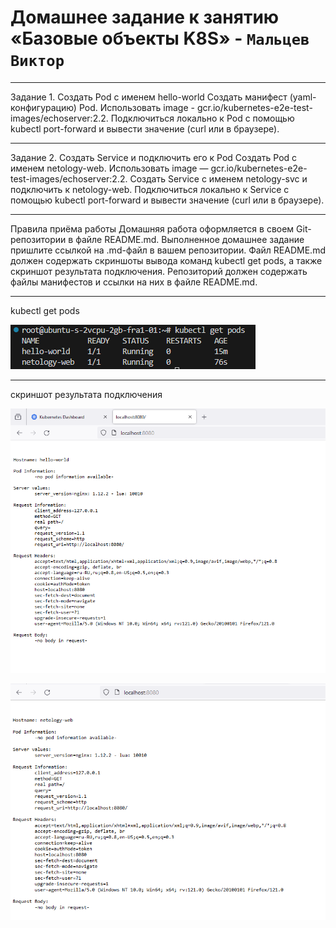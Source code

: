 # Домашнее задание к занятию «Базовые объекты K8S» - `Мальцев Виктор`

---
 
Задание 1. Создать Pod с именем hello-world
Создать манифест (yaml-конфигурацию) Pod.
Использовать image - gcr.io/kubernetes-e2e-test-images/echoserver:2.2.
Подключиться локально к Pod с помощью kubectl port-forward и вывести значение (curl или в браузере).

---

Задание 2. Создать Service и подключить его к Pod
Создать Pod с именем netology-web.
Использовать image — gcr.io/kubernetes-e2e-test-images/echoserver:2.2.
Создать Service с именем netology-svc и подключить к netology-web.
Подключиться локально к Service с помощью kubectl port-forward и вывести значение (curl или в браузере).

---

Правила приёма работы
Домашняя работа оформляется в своем Git-репозитории в файле README.md. Выполненное домашнее задание пришлите ссылкой на .md-файл в вашем репозитории.
Файл README.md должен содержать скриншоты вывода команд kubectl get pods, а также скриншот результата подключения.
Репозиторий должен содержать файлы манифестов и ссылки на них в файле README.md.

---

kubectl get pods

![alt text](https://github.com/vmmaltsev/screenshot/blob/main/Screenshot_107.png)

---

скриншот результата подключения

![alt text](https://github.com/vmmaltsev/screenshot/blob/main/Screenshot_105.png)

![alt text](https://github.com/vmmaltsev/screenshot/blob/main/Screenshot_106.png)